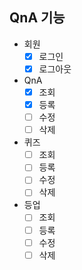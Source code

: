 ## QnA 기능 
- 회원
  - [x] 로그인
  - [x] 로그아웃
- QnA
  - [x] 조회
  - [x] 등록
  - [ ] 수정
  - [ ] 삭제
- 퀴즈
  - [ ] 조회
  - [ ] 등록
  - [ ] 수정
  - [ ] 삭제
- 등업
  - [ ] 조회
  - [ ] 등록
  - [ ] 수정
  - [ ] 삭제
